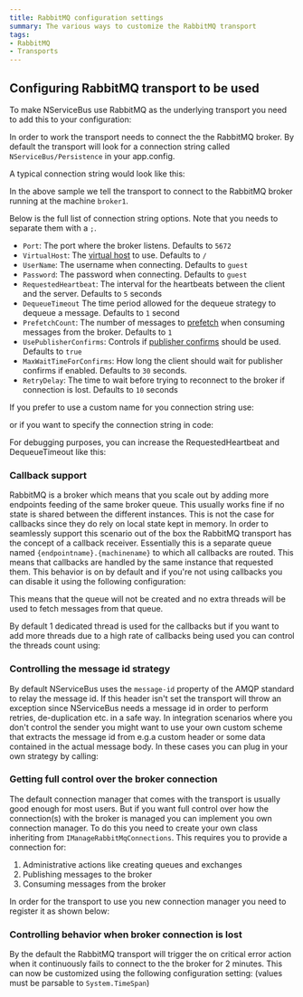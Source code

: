 ```yaml
---
title: RabbitMQ configuration settings 
summary: The various ways to customize the RabbitMQ transport
tags:
- RabbitMQ
- Transports
---
```


## Configuring RabbitMQ transport to be used 

To make NServiceBus use RabbitMQ as the underlying transport you need to add this to your configuration:

<!-- import rabbitmq-config-basic -->

In order to work the transport needs to connect the the RabbitMQ broker. By default the transport will look for a connection string called `NServiceBus/Persistence` in your app.config.

A typical connection string would look like this:

<!-- import rabbitmqconnectionstring -->

In the above sample we tell the transport to connect to the RabbitMQ broker running at the machine `broker1`.

Below is the full list of connection string options. Note that you needs to separate them with a `;`.

* `Port`: The port where the broker listens. Defaults to `5672`
* `VirtualHost`: The [virtual host](https://www.rabbitmq.com/access-control.html) to use. Defaults to `/`
* `UserName`: The username when connecting. Defaults to `guest`
* `Password`: The password when connecting. Defaults to `guest`
* `RequestedHeartbeat`: The interval for the heartbeats between the client and the server. Defaults to `5` seconds
* `DequeueTimeout` The time period allowed for the dequeue strategy to dequeue a message. Defaults to `1` second
* `PrefetchCount`: The number of messages to [prefetch](http://www.rabbitmq.com/consumer-prefetch.html) when consuming messages from the broker. Defaults to `1`
* `UsePublisherConfirms`: Controls if [publisher confirms](https://www.rabbitmq.com/confirms.html) should be used. Defaults to `true`
* `MaxWaitTimeForConfirms`: How long the client should wait for publisher confirms if enabled. Defaults to `30` seconds.
* `RetryDelay`: The time to wait before trying to reconnect to the broker if connection is lost. Defaults to `10` seconds

If you prefer to use a custom name for you connection string use:

<!-- import rabbitmq-config-connectionstringname -->

or if you want to specify the connection string in code:

<!-- import rabbitmq-config-connectionstring-in-code -->

For debugging purposes, you can increase the RequestedHeartbeat and DequeueTimeout like this:

<!-- import rabbitmqconnectionstring-debug -->

### Callback support

RabbitMQ is a broker which means that you scale out by adding more endpoints feeding of the same broker queue. This usually works fine if no state is shared between the different instances. This is not the case for callbacks since they do rely on local state kept in memory. In order to seamlessly support this scenario out of the box the RabbitMQ transport has the concept of a callback receiver. Essentially this is a separate queue named `{endpointname}.{machinename}` to which all callbacks are routed. This means that callbacks are handled by the same instance that requested them. This behavior is on by default and if you're not using callbacks you can disable it using the following configuration:

<!-- import rabbitmq-config-disablecallbackreceiver -->

This means that the queue will not be created and no extra threads will be used to fetch messages from that queue. 

By default 1 dedicated thread is used for the callbacks but if you want to add more threads due to a high rate of callbacks being used you can control the threads count using:

<!-- import rabbitmq-config-callbackreceiver-thread-count -->

### Controlling the message id strategy

By default NServiceBus uses the `message-id` property of the AMQP standard to relay the message id. If this header isn't set the transport will throw an exception since NServiceBus needs a message id in order to perform retries, de-duplication etc. in a safe way. In integration scenarios where you don't control the sender you might want to use your own custom scheme that extracts the message id from e.g.a custom header or some data contained in the actual message body. In these cases you can plug in your own strategy by calling: 

<!-- import rabbitmq-config-custom-id-strategy -->

### Getting full control over the broker connection

The default connection manager that comes with the transport is usually good enough for most users. But if you want full control over how the connection(s) with the broker is managed you can implement you own connection manager. To do this you need to create your own class inheriting from `IManageRabbitMqConnections`. This requires you to provide a connection for:

1. Administrative actions like creating queues and exchanges
2. Publishing messages to the broker
3. Consuming messages from the broker

In order for the transport to use you new connection manager you need to register it as shown below:

<!-- import rabbitmq-config-useconnectionmanager -->

### Controlling behavior when broker connection is lost
By the default the RabbitMQ transport will trigger the on critical error action when it continuously fails to connect to the the broker for 2 minutes. This can now be customized using the following configuration setting: (values must be parsable to `System.TimeSpan`)

<!-- import rabbitmq-custom-breaker-settings -->
